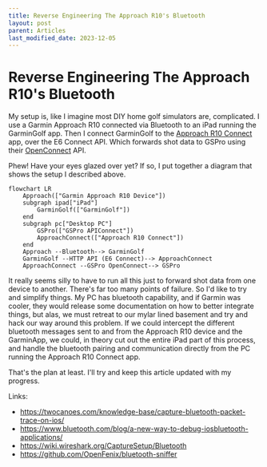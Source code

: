 ```yaml
---
title: Reverse Engineering The Approach R10's Bluetooth
layout: post
parent: Articles
last_modified_date: 2023-12-05
---
```


# Reverse Engineering The Approach R10's Bluetooth

My setup is, like I imagine most DIY home golf simulators are, complicated. I use a Garmin Approach R10 connected via Bluetooth to an iPad running the GarminGolf app. Then I connect GarminGolf to the [Approach R10 Connect](/tools/approach-r10-connect/) app, over the E6 Connect API. Which forwards shot data to GSPro using their [OpenConnect](https://gsprogolf.com/GSProConnectV1.html) API.

Phew! Have your eyes glazed over yet? If so, I put together a diagram that shows the setup I described above.

```mermaid
flowchart LR
    Approach(["Garmin Approach R10 Device"])
    subgraph ipad["iPad"]
        GarminGolf(["GarminGolf"])
    end
    subgraph pc["Desktop PC"]
        GSPro(["GSPro APIConnect"])
        ApproachConnect(["Approach R10 Connect"])
    end
    Approach --Bluetooth--> GarminGolf
    GarminGolf --HTTP API (E6 Connect)--> ApproachConnect
    ApproachConnect --GSPro OpenConnect--> GSPro

```

It really seems silly to have to run all this just to forward shot data from one device to another. There's far too many points of failure. So I'd like to try and simplify things. My PC has bluetooth capability, and if Garmin was cooler, they would release some documentation on how to better integrate things, but alas, we must retreat to our mylar lined basement and try and hack our way around this problem. If we could intercept the different bluetooth messages sent to and from the Approach R10 device and the GarminApp, we could, in theory cut out the entire iPad part of this process, and handle the bluetooth pairing and communication directly from the PC running the Approach R10 Connect app.

That's the plan at least. I'll try and keep this article updated with my progress.

Links:

- https://twocanoes.com/knowledge-base/capture-bluetooth-packet-trace-on-ios/
- https://www.bluetooth.com/blog/a-new-way-to-debug-iosbluetooth-applications/
- https://wiki.wireshark.org/CaptureSetup/Bluetooth
- https://github.com/OpenFenix/bluetooth-sniffer
